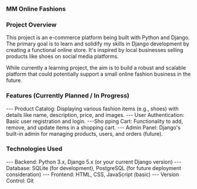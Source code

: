 ### MM Online Fashions

### Project Overview
This project is an e-commerce platform being built with Python and Django. The primary goal is to learn and solidify my skills in Django development by creating a functional online store. It's inspired by local businesses selling products like shoes on social media platforms.

While currently a learning project, the aim is to build a robust and scalable platform that could potentially support a small online fashion business in the future.

### Features (Currently Planned / In Progress)
--- Product Catalog: Displaying various fashion items (e.g., shoes) with details like name, description, price, and images.
--- User Authentication: Basic user registration and login.
---Sho pping Cart: Functionality to add, remove, and update items in a shopping cart.
--- Admin Panel: Django's built-in admin for managing products, users, and orders (future).

### Technologies Used
--- Backend: Python 3.x, Django 5.x (or your current Django version)
--- Database: SQLite (for development), PostgreSQL (for future deployment consideration)
--- Frontend: HTML, CSS, JavaScript (basic)
--- Version Control: Git